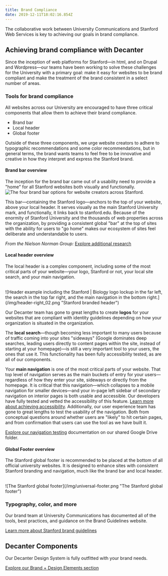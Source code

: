 ```yaml
---
title: Brand Compliance
date: 2019-12-11T18:02:16.854Z
---
```

<p class="su-intro-text">The collaborative work between University Communications and Stanford Web Services is key to achieving our goals in brand compliance.</p>

## Achieving brand compliance with Decanter

Since the inception of web platforms for Stanford—in html, and on Drupal and Wordpress—our teams have been working to solve these challenges for the University with a primary goal: make it easy for websites to be brand compliant and make the treatment of the brand consistent in a select number of areas. 

### Tools for brand compliance

All websites across our University are encouraged to have three critical components that allow them to achieve their brand compliance. 

* Brand bar
* Local header 
* Global footer 

Outside of these three components, we urge website creators to adhere to typographic recommendations and some color recommendations, but in general terms, the brand wants teams to feel free to be innovative and creative in how they interpret and express the Stanford brand. 

#### Brand bar overview

The inception for the brand bar came out of a usability need to provide a "home" for all Stanford websites both visually and functionally. 
</br>
![The four brand bar options for website creators across Stanford. ](/img/brand-bar-options.png "Four brand bar options")
</br>

This bar—containing the Stanford logo—anchors to the top of your website, above your local header. It serves visually as the main Stanford University mark, and functionally, it links back to stanford.edu. Because of the enormity of Stanford University and the thousands of web properties across the organization, by providing a consistent global "bar" at the top of sites with the ability for users to "go home" makes our ecosystem of sites feel deliberate and understandable to users. 

<i>From the Nielson Norman Group:</i>
<a href="https://www.nngroup.com/articles/killing-global-navigation-one-trend-avoid/" class="su-link su-link--action">Explore additional research </a></p>

#### Local header overview

The local header is a complex component, including some of the most critical parts of your website—your logo, Stanford or not, your local site search, and your main navigation.

</br>
![Header example including the Stanford | Biology logo lockup in the far left, the search in the top far right, and the main navigation in the bottom right.](/img/header-right_02.png "Stanford branded header")
</br>

Our Decanter team has gone to great lengths to create **logos** for your websites that are compliant with identity guidelines depending on how your organization is situated in the organization. 

The **local search**—though becoming less important to many users because of traffic coming into your sites "sideways" (Google dominates deep searches, leading users directly to content pages within the site, instead of starting at your homepage)—is still a very important tool to your users, the ones that use it. This functionality has been fully accessibility tested, as are all of our components. 

Your **main navigation** is one of the most critical parts of your website. That top level of navigation serves as the main buckets of entry for your users—regardless of how they enter your site, sideways or directly from the homepage. It is critical that this navigation—which collapses to a mobile navigation for smaller devices—and your in-page left sidebar of secondary navigation on interior pages is both usable and accessible. Our developers have fully tested and vetted the accessibility of this feature. [Learn more about achieving accessibility](https://elegant-poitras-87214a.netlify.com/page/page-about-why-decanter-accessibility/). Additionally, our user experience team has gone to great lengths to test the usability of the navigation. Both from conceptual questions around whether users are "likely" to hit certain pages, and from confirmation that users can use the tool as we have built it. 

[Explore our navigation testing](https://drive.google.com/drive/folders/15Jr7zIWphRb92VAP2_gOenZDY2HJ_HiQ) documentation on our shared Google Drive folder.

#### Global Footer overview

The Stanford global footer is recommended to be placed at the bottom of all official university websites. It is designed to enhance sites with consistent Stanford branding and navigation, much like the brand bar and local header. 

</br>
![The Stanford global footer](/img/universal-footer.png "The Stanford global footer")
</br>

### Typography, color, and more

Our brand team at University Communications has documented all of the tools, best practices, and guidance on the Brand Guidelines website. 

<a href="https:/www.identity.stanford.edu/" class="su-link su-link--action">Learn more about Stanford brand guidelines</a></p>


## Decanter Components

Our Decanter Design System is fully outfitted with your brand needs.
<p><a href="https:/page/brand-design-elements/" class="su-link su-link--action">Explore our Brand + Design Elements section</a></p>
